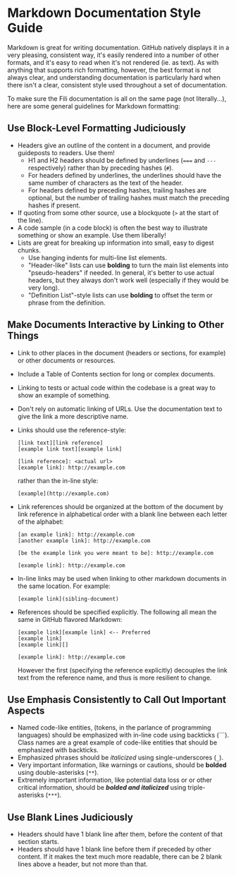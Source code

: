 Markdown Documentation Style Guide
==================================

Markdown is great for writing documentation. GitHub natively displays it in a very pleasing, consistent way, it's
easily rendered into a number of other formats, and it's easy to read when it's not rendered (ie. as text). As with
anything that supports rich formatting, however, the best format is not always clear, and understanding documentation is
particularly hard when there isn't a clear, consistent style used throughout a set of documentation. 

To make sure the Fili documentation is all on the same page (not literally...), here are some general guidelines for
Markdown formatting:

Use Block-Level Formatting Judiciously
--------------------------------------

- Headers give an outline of the content in a document, and provide guideposts to readers. Use them!
  - H1 and H2 headers should be defined by underlines (`===` and `---` respectively) rather than by preceding hashes 
    (`#`).
  - For headers defined by underlines, the underlines should have the same number of characters as the text of the 
    header.
  - For headers defined by preceding hashes, trailing hashes are optional, but the number of trailing hashes must match
    the preceding hashes if present.
- If quoting from some other source, use a blockquote (`>` at the start of the line).
- A code sample (in a code block) is often the best way to illustrate something or show an example. Use them liberally!
- Lists are great for breaking up information into small, easy to digest chunks.
  - Use hanging indents for multi-line list elements.
  - "Header-like" lists can use **bolding** to turn the main list elements into "pseudo-headers" if needed. In general, 
    it's better to use actual headers, but they always don't work well (especially if they would be very long).
  - "Definition List"-style lists can use **bolding** to offset the term or phrase from the definition.

Make Documents Interactive by Linking to Other Things
-----------------------------------------------------

- Link to other places in the document (headers or sections, for example) or other documents or resources.
- Include a Table of Contents section for long or complex documents.
- Linking to tests or actual code within the codebase is a great way to show an example of something.
- Don't rely on automatic linking of URLs. Use the documentation text to give the link a more descriptive name.
- Links should use the reference-style:

  ```
  [link text][link reference]
  [example link text][example link]
  
  [link reference]: <actual url>
  [example link]: http://example.com
  ```
    
  rather than the in-line style:
  
  ```
  [example](http://example.com)
  ```
  
- Link references should be organized at the bottom of the document by link reference in alphabetical order with a 
  blank line between each letter of the alphabet:

  ```
  [an example link]: http://example.com
  [another example link]: http://example.com
 
  [be the example link you were meant to be]: http://example.com
 
  [example link]: http://example.com
  ```
  
- In-line links may be used when linking to other markdown documents in the same location. For example:
  
  ```
  [example link](sibling-document)
  ```

- References should be specified explicitly. The following all mean the same in GitHub flavored Markdown:

  ```
  [example link][example link] <-- Preferred
  [example link] 
  [example link][]
  
  [example link]: http://example.com
  ```
  
  However the first (specifying the reference explicitly) decouples the link text from the reference name, and thus is 
  more resilient to change.
    

Use Emphasis Consistently to Call Out Important Aspects
-------------------------------------------------------

- Named code-like entities, (tokens, in the parlance of programming languages) should be emphasized with in-line code
  using backticks (`\``). Class names are a great example of code-like entities that should be emphasized with 
  backticks.
- Emphasized phrases should be _italicized_ using single-underscores (`_`).
- Very important information, like warnings or cautions, should be **bolded** using double-asterisks (`**`).
- Extremely important information, like potential data loss or or other critical information, should be ***bolded and 
  italicized*** using triple-asterisks (`***`).

Use Blank Lines Judiciously
---------------------------

- Headers should have 1 blank line after them, before the content of that section starts.
- Headers should have 1 blank line before them if preceded by other content. If it makes the text much more readable,
  there can be 2 blank lines above a header, but not more than that.
